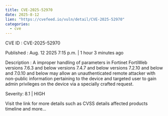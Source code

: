 ```yaml
--- 
title: CVE-2025-52970
date: 2025-8-12
lien: "https://cvefeed.io/vuln/detail/CVE-2025-52970"
categories:
  - cve
---
```


CVE ID : CVE-2025-52970

Published :  Aug. 12
2025
7:15 p.m. | 1 hour
3 minutes ago

Description : A improper handling of parameters in Fortinet FortiWeb versions 7.6.3 and below
versions 7.4.7 and below
versions 7.2.10 and below
and 7.0.10 and below may allow an unauthenticated remote attacker with non-public information pertaining to the device and targeted user to gain admin privileges on the device via a specially crafted request.

Severity: 8.1 | HIGH

Visit the link for more details
such as CVSS details
affected products
timeline
and more...
